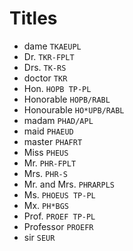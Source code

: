 # Titles

* dame `TKAEUPL`
* Dr. `TKR-FPLT`
* Drs. `TK-RS`
* doctor `TKR`
* Hon. `HOPB TP-PL`
* Honorable `HOPB/RABL`
* Honourable `HO*UPB/RABL`
* madam `PHAD/APL`
* maid `PHAEUD`
* master `PHAFRT`
* Miss `PHEUS`
* Mr. `PHR-FPLT`
* Mrs. `PHR-S`
* Mr. and Mrs. `PHRARPLS`
* Ms. `PHOEUS TP-PL`
* Mx. `PH*BGS`
* Prof. `PROEF TP-PL`
* Professor `PROEFR`
* sir `SEUR`
